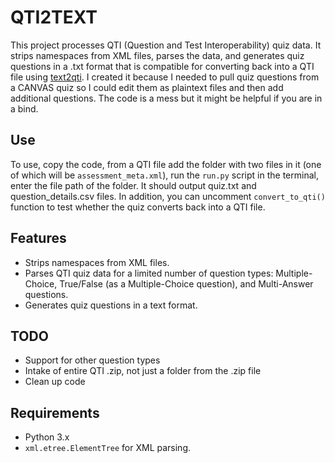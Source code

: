 # QTI2TEXT

This project processes QTI (Question and Test Interoperability) quiz data. It strips namespaces from XML files, parses the data, and generates quiz questions in a .txt format that is compatible for converting back into a QTI file using [text2qti](https://github.com/gpoore/text2qti). I created it because I needed to pull quiz questions from a CANVAS quiz so I could edit them as plaintext files and then add additional questions. The code is a mess but it might be helpful if you are in a bind.

## Use

To use, copy the code, from a QTI file add the folder with two files in it (one of which will be `assessment_meta.xml`), run the `run.py` script in the terminal, enter the file path of the folder. It should output quiz.txt and question_details.csv files. In addition, you can uncomment `convert_to_qti()` function to test whether the quiz converts back into a QTI file.

## Features

- Strips namespaces from XML files.
- Parses QTI quiz data for a limited number of question types: Multiple-Choice, True/False (as a Multiple-Choice question), and Multi-Answer questions.
- Generates quiz questions in a text format.

## TODO

- Support for other question types
- Intake of entire QTI .zip, not just a folder from the .zip file
- Clean up code

## Requirements

- Python 3.x
- `xml.etree.ElementTree` for XML parsing.
